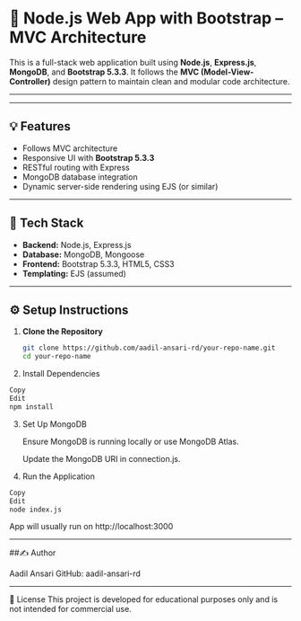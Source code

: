 # 🚀 Node.js Web App with Bootstrap – MVC Architecture

This is a full-stack web application built using **Node.js**, **Express.js**, **MongoDB**, and **Bootstrap 5.3.3**. It follows the **MVC (Model-View-Controller)** design pattern to maintain clean and modular code architecture.

---


---

## 💡 Features

- Follows MVC architecture
- Responsive UI with **Bootstrap 5.3.3**
- RESTful routing with Express
- MongoDB database integration
- Dynamic server-side rendering using EJS (or similar)

---

## 🧰 Tech Stack

- **Backend:** Node.js, Express.js
- **Database:** MongoDB, Mongoose
- **Frontend:** Bootstrap 5.3.3, HTML5, CSS3
- **Templating:** EJS (assumed)

---

## ⚙️ Setup Instructions

1. **Clone the Repository**
   ```bash
   git clone https://github.com/aadil-ansari-rd/your-repo-name.git
   cd your-repo-name
   ```
2. Install Dependencies

```bash
Copy
Edit
npm install
```

3. Set Up MongoDB

   Ensure MongoDB is running locally or use MongoDB Atlas.

   Update the MongoDB URI in connection.js.

4. Run the Application

```bash
Copy
Edit
node index.js
```
App will usually run on http://localhost:3000

---
##✍️ Author

Aadil Ansari
GitHub: aadil-ansari-rd

---
📄 License
This project is developed for educational purposes only and is not intended for commercial use.
